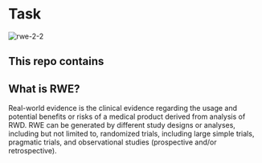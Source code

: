Task
===
![rwe-2-2](https://user-images.githubusercontent.com/103108988/173531664-68c27542-2c37-48f0-b05a-ca2d49f4ee43.jpg)

This repo contains
---
What is RWE?
---
Real-world evidence is the clinical evidence regarding the usage and potential benefits or risks of a medical product derived from analysis of RWD. RWE can be generated by different study designs or analyses, including but not limited to, randomized trials, including large simple trials, pragmatic trials, and observational studies (prospective and/or retrospective).
